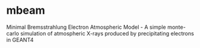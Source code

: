 # mbeam
Minimal Bremsstrahlung Electron Atmospheric Model - A simple monte-carlo simulation of atmospheric X-rays produced by precipitating electrons in GEANT4
